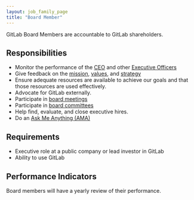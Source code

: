 ```yaml
---
layout: job_family_page
title: "Board Member"
---
```


GitLab Board Members are accountable to GitLab shareholders.

## Responsibilities

- Monitor the performance of the [CEO](https://about.gitlab.com/handbook/ceo/) and other [Executive Officers](https://about.gitlab.com/company/team/structure/#executives)
- Give feedback on the [mission](https://about.gitlab.com/company/mission/#mission), [values](https://about.gitlab.com/company/mission/#values), and [strategy](https://about.gitlab.com/company/mission/#goals)
- Ensure adequate resources are available to achieve our goals and that those resources are used effectively.
- Advocate for GitLab externally.
- Participate in [board meetings](https://about.gitlab.com/handbook/board-meetings/)
- Participate in [board committees](https://about.gitlab.com/handbook/board-meetings/#board-and-committee-composition)
- Help find, evaluate, and close executive hires.
- Do an [Ask Me Anything (AMA)](https://about.gitlab.com/handbook/communication/#company-call)

## Requirements

- Executive role at a public company or lead investor in GitLab
- Ability to use GitLab

## Performance Indicators

Board members will have a yearly review of their performance.
